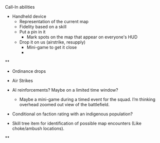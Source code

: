 Call-In abilities

- Handheld device
	- Representation of the current map
	- Fidelity based on a skill
	- Put a pin in it
		- Mark spots on the map that appear on everyone's HUD
	- Drop it on us (airstrike, resupply)
		- Mini-game to get it close
		- 
**

- Ordinance drops 
    
- Air Strikes
    
- AI reinforcements? Maybe on a limited time window?  
    - Maybe a mini-game during a timed event for the squad. I’m thinking overhead zoomed out view of the battlefield. 

- Conditional on faction rating with an indigenous population?
    

- Skill tree item for identification of possible map encounters (Like choke/ambush locations).
    

**